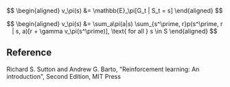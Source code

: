 $$ 
\begin{aligned}
v_\pi(s) 
&= \mathbb{E}_\pi[G_t | S_t = s]
\end{aligned}
$$ 

$$ 
\begin{aligned}
v_\pi(s) 
&= \sum_a\pi(a|s) \sum_{s^\prime, r}p(s^\prime, r | s, a)[r + \gamma v_\pi(s^\prime)], \text{ for all } s \in S
\end{aligned}
$$ 

## Reference 

Richard S. Sutton and Andrew G. Barto, "Reinforcement learning: An introduction", Second Edition, MIT Press
